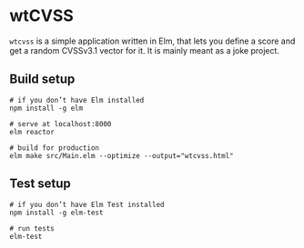 # wtCVSS

`wtcvss` is a simple application written in Elm, that lets you define a score and get a random CVSSv3.1 vector for it. It is mainly meant as a joke project.

## Build setup

```shell
# if you don’t have Elm installed
npm install -g elm

# serve at localhost:8000
elm reactor

# build for production
elm make src/Main.elm --optimize --output="wtcvss.html"
```

## Test setup

```shell
# if you don’t have Elm Test installed
npm install -g elm-test

# run tests
elm-test
```

